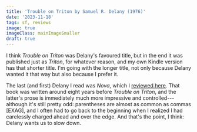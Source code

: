 ```yaml
---
title: 'Trouble on Triton by Samuel R. Delany (1976)'
date: '2023-11-18'
tags: sf, reviews
image: true
imageClass: mainImageSmaller
draft: true
---
```


I think _Trouble on Triton_ was Delany's favoured title, but in the end it was published just as _Triton_, for whatever reason, and my own Kindle version has that shorter title. I'm going with the longer title, not only because Delany wanted it that way but also because I prefer it.

The last (and first) Delany I read was _Nova_, which I [reviewed here](/nova-by-samuel-r-delany-1968). That book was written around eight years before _Trouble on Triton_, and the latter's prose is immediately much more impressive and controlled---although it's still pretty odd: parentheses are almost as common as commas [EXAG], and I often had to go back to the beginning when I realized I had carelessly charged ahead and over the edge. And that's the point, I think: Delany wants us to slow down.

